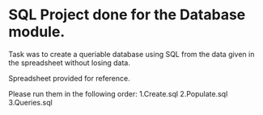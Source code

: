 # SQL Project done for the Database module.

Task was to create a queriable database using SQL from the data given in the spreadsheet without losing data.

Spreadsheet provided for reference.

Please run them in the following order:
1.Create.sql
2.Populate.sql
3.Queries.sql

